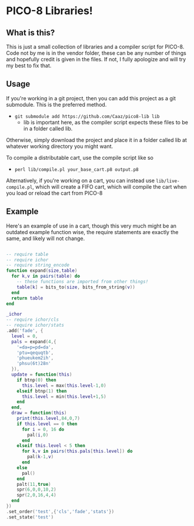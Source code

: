 # PICO-8 Libraries!

## What is this?

This is just a small collection of libraries and a compiler script for PICO-8. Code not by me is in the vendor folder, these can be any number of things and hopefully credit is given in the files. If not, I fully apologize and will try my best to fix that.

## Usage

If you're working in a git project, then you can add this project as a git submodule. This is the preferred method.

- `git submodule add https://github.com/Caaz/pico8-lib lib`
  - lib is important here, as the compiler script expects these files to be in a folder called lib.

Otherwise, simply download the project and place it in a folder called lib at whatever working directory you might want.

To compile a distributable cart, use the compile script like so

- `perl lib/compile.pl your_base_cart.p8 output.p8`

Alternatively, if you're working on a cart, you can instead use `lib/live-compile.pl`, which will create a FIFO cart, which will compile the cart when you load or reload the cart from PICO-8

## Example

Here's an example of use in a cart, though this very much might be an outdated example function wise, the require statements are exactly the same, and likely will not change.

```lua

-- require table
-- require ichor
-- require string_encode
function expand(size,table)
  for k,v in pairs(table) do
    -- these functions are imported from other things!
    table[k] = bits_to(size, bits_from_string(v))
  end
  return table
end

_ichor
-- require ichor/cls
-- require ichor/stats
.add('fade', {
  level = 0,
  pals = expand(4,{
    '=da=p=pd=da',
    'ptu=qequqtb',
    'phueukem2ih',
    'phsu(6t)28n'
  }),
  update = function(this)
    if btnp(0) then
      this.level = max(this.level-1,0)
    elseif btnp(1) then
      this.level = min(this.level+1,5)
    end
  end,
  draw = function(this)
    print(this.level,84,0,7)
    if this.level == 0 then
      for i = 0, 16 do
        pal(i,0)
      end
    elseif this.level < 5 then
      for k,v in pairs(this.pals[this.level]) do
        pal(k-1,v)
      end
    else
      pal()
    end
    palt(11,true)
    spr(6,0,0,10,2)
    spr(2,0,16,4,4)
  end
})
.set_order('test',{'cls','fade','stats'})
.set_state('test')
```
